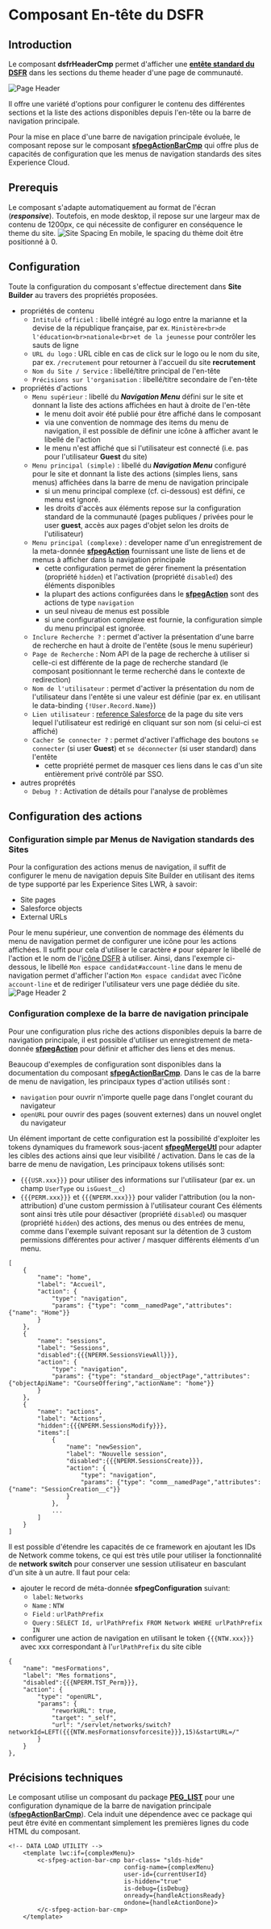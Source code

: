# Composant En-tête du **DSFR**

## Introduction

Le composant **dsfrHeaderCmp** permet d'afficher une **[entête standard du DSFR](https://www.systeme-de-design.gouv.fr/elements-d-interface/composants/en-tete)** dans les sections du theme header d'une page de communauté.

![Page Header](/media/dsfrHeaderCmp.png) 


Il offre une variété d'options pour configurer le contenu des différentes sections et la liste des actions disponibles depuis l'en-tête ou la barre de navigation principale.

Pour la mise en place d'une barre de navigation principale évoluée, le composant repose sur le composant **[sfpegActionBarCmp](https://github.com/pegros/PEG_LIST/blob/master/help/sfpegActionBarCmp.md)** qui offre plus de capacités de configuration que les menus de navigation standards des sites Experience Cloud.


## Prerequis

Le composant s'adapte automatiquement au format de l'écran (***responsive***). Toutefois, en mode desktop, il repose sur une largeur max de contenu de 1200px, ce qui nécessite de configurer en conséquence le theme du site.
![Site Spacing](/media/dsfrSpacing.png)
En mobile, le spacing du thème doit être positionné à 0.


## Configuration

Toute la configuration du composant s'effectue directement dans **Site Builder** au travers des propriétés proposées.
* propriétés de contenu
    * `Intitulé officiel` : libellé intégré au logo entre la marianne et la devise de la république française, par ex. 
    `Ministère<br>de l'éducation<br>nationale<br>et de la jeunesse` pour contrôler les sauts de ligne
    * `URL du logo` : URL cible en cas de click sur le logo ou le nom du site, par ex. `/recrutement` pour retourner à l'accueil du site **recrutement**
    * `Nom du Site / Service` : libellé/titre principal de l'en-tête
    * `Précisions sur l'organisation` : libellé/titre secondaire de l'en-tête
* propriétés d'actions
    * `Menu supérieur` : libellé du ***Navigation Menu*** défini sur le site et donnant la liste des actions affichées en haut à droite de l'en-tête 
        * le menu doit avoir été publié pour être affiché dans le composant
        * via une convention de nommage des items du menu de navigation, il est possible de définir une icône à afficher avant le libellé de l'action
        * le menu n'est affiché que si l'utilisateur est connecté (i.e. pas pour l'utilisateur **Guest** du site)
    * `Menu principal (simple)` : libellé du ***Navigation Menu*** configuré pour le site et donnant la liste des actions (simples liens, sans menus) affichées dans la barre de menu de navigation principale
        * si un menu principal complexe (cf. ci-dessous) est défini, ce menu est ignoré.
        * les droits d'accès aux éléments repose sur la configuration standard de la communauté (pages publiques / privées pour le user **guest**, accès aux pages d'objet selon les droits de l'utilisateur)
    * `Menu principal (complexe)` : developer name d'un enregistrement de la meta-donnée **[sfpegAction](https://github.com/pegros/PEG_LIST/blob/master/help/sfpegActionBarCmp.md)** fournissant une liste de liens et de menus à afficher dans la navigation principale
        * cette configuration permet de gérer finement la présentation (propriété `hidden`) et l'activation (propriété `disabled`) des éléments disponibles
        * la plupart des actions configurées dans le **[sfpegAction](https://github.com/pegros/PEG_LIST/blob/master/help/sfpegActionBarCmp.md)** sont des actions de type `navigation`
        * un seul niveau de menus est possible
        * si une configuration complexe est fournie, la configuration simple du menu principal est ignorée.
    * `Inclure Recherche ?` : permet d'activer la présentation d'une barre de recherche en haut à droite de l'entête (sous le menu supérieur)
    * `Page de Recherche` : Nom API de la page de recherche à utiliser si celle-ci est différente de la page de recherche standard (le composant positionnant le terme recherché dans le contexte de redirection)
    * `Nom de l'utilisateur` : permet d'activer la présentation du nom de l'utilisateur dans l'entête si une valeur est définie (par ex. en utilisant le data-binding `{!User.Record.Name}`)
    * `Lien utilisateur` : [reference Salesforce](https://developer.salesforce.com/docs/component-library/documentation/en/lwc/lwc.reference_page_reference_type) de la page du site vers lequel l'utilisateur est redirigé en cliquant sur son nom (si celui-ci est affiché)
    * `Cacher Se connecter ?` : permet d'activer l'affichage des boutons `se connecter` (si user **Guest**) et `se déconnecter` (si user standard) dans l'entête
        * cette propriété permet de masquer ces liens dans le cas d'un site entièrement privé contrôlé par SSO.
* autres proprétés
    * `Debug ?` : Activation de détails pour l'analyse de problèmes


## Configuration des actions

### Configuration simple par Menus de Navigation standards des Sites 

Pour la configuration des actions menus de navigation, il suffit de configurer le menu de navigation depuis Site Builder en utilisant des items de type supporté par les Experience Sites LWR, à savoir: 
* Site pages
* Salesforce objects
* External URLs

Pour le menu supérieur, une convention de nommage des éléments du menu de navigation permet de configurer une icône pour les actions affichées. Il suffit pour cela d'utiliser le caractère `#` pour séparer le libellé de l'action et le nom de l'[icône DSFR](https://www.systeme-de-design.gouv.fr/elements-d-interface/fondamentaux-techniques/icones) à utiliser.
Ainsi, dans l'exemple ci-dessous, le libellé `Mon espace candidat#account-line` dans le menu de navigation permet d'afficher l'action `Mon espace candidat` avec l'icône `account-line` et de rediriger l'utilisateur vers une page dédiée du site.
![Page Header 2](/media/dsfrHeaderCmp2.png) 


### Configuration complexe de la barre de navigation principale 

Pour une configuration plus riche des actions disponibles depuis la barre de navigation principale, il est possible d'utiliser un enregistrement de meta-donnée **[sfpegAction](https://github.com/pegros/PEG_LIST/blob/master/help/sfpegActionBarCmp.md)** pour définir et afficher des liens et des menus.

Beaucoup d'exemples de configuration sont disponibles dans la documentation du composant **[sfpegActionBarCmp](https://github.com/pegros/PEG_LIST/blob/master/help/sfpegActionBarCmp.md)**. Dans le cas de la barre de menu de navigation, les principaux types d'action utilisés sont :
* `navigation` pour ouvrir n'importe quelle page dans l'onglet courant du navigateur
* `openURL` pour ouvrir des pages (souvent externes) dans un nouvel onglet du navigateur

Un élément important de cette configuration est la possibilité d'exploiter les tokens dynamiques du framework sous-jacent **[sfpegMergeUtl](https://github.com/pegros/PEG_LIST/blob/master/help/sfpegMergeUtl.md)** pour adapter les cibles des actions ainsi que leur visibilité / activation. Dans le cas de la barre de menu de navigation,  Les principaux tokens utilisés sont:
* `{{{USR.xxx}}}` pour utiliser des informations sur l'utilisateur (par ex. un champ `UserType` ou `isGuest__c`)
* `{{{PERM.xxx}}}` et `{{{NPERM.xxx}}}` pour valider l'attribution (ou la non-attribution) d'une custom permission à l'utilisateur courant
Ces éléments sont ainsi très utile pour désactiver (propriété `disabled`) ou masquer (propriété `hidden`) des actions, des menus ou des entrées de menu, comme dans l'exemple suivant reposant sur la détention de 3 custom permissions différentes pour activer / masquer différents éléments d'un menu.
```
[
    {
        "name": "home",
        "label": "Accueil",
        "action": {
            "type": "navigation",
            "params": {"type": "comm__namedPage","attributes": {"name": "Home"}}
        }
    },
    {
        "name": "sessions",
        "label": "Sessions",
        "disabled":{{{NPERM.SessionsViewAll}}},
        "action": {
            "type": "navigation",
            "params": {"type": "standard__objectPage","attributes": {"objectApiName": "CourseOffering","actionName": "home"}}
        }
    },
    {
        "name": "actions",
        "label": "Actions",
        "hidden":{{{NPERM.SessionsModify}}},
        "items":[
            {
                "name": "newSession",
                "label": "Nouvelle session",
                "disabled":{{{NPERM.SessionsCreate}}},
                "action": {
                    "type": "navigation",
                    "params": {"type": "comm__namedPage","attributes": {"name": "SessionCreation__c"}}
                }
            },
            ...
        ]
    }
]
```

Il est possible d'étendre les capacités de ce framework en ajoutant les IDs de Network comme tokens, ce qui est très utile pour utiliser la fonctionnalité de **network switch** pour conserver une session utilisateur en basculant d'un site à un autre. Il faut pour cela:
* ajouter le record de méta-donnée **sfpegConfiguration** suivant:
    * `label`: `Networks`
    * `Name` : `NTW`
    * `Field` : `urlPathPrefix`
    * `Query` : `SELECT Id, urlPathPrefix FROM Network WHERE urlPathPrefix IN`
* configurer une action de navigation en utilisant le token `{{{NTW.xxx}}}` avec xxx correspondant à l'`urlPathPrefix` du site cible
```
{
    "name": "mesFormations",
    "label": "Mes formations",
    "disabled":{{{NPERM.TST_Perm}}},
    "action": {
        "type": "openURL",
        "params": {
            "reworkURL": true,
            "target": "_self",
            "url": "/servlet/networks/switch?networkId=LEFT({{{NTW.mesFormationsvforcesite}}},15)&startURL=/"
        }
    }
},
```


## Précisions techniques

Le composant utilise un composant du package **[PEG_LIST](https://github.com/pegros/PEG_LIST)** pour une configuration dynamique de la barre de navigation principale (**[sfpegActionBarCmp](https://github.com/pegros/PEG_LIST/blob/master/help/sfpegActionBarCmp.md)**).
Cela induit une dépendence avec ce package qui peut être évité en commentant simplement les premières lignes du code HTML du composant.
```
<!-- DATA LOAD UTILITY -->
    <template lwc:if={complexMenu}>
        <c-sfpeg-action-bar-cmp bar-class= "slds-hide"
                                config-name={complexMenu}
                                user-id={currentUserId}
                                is-hidden="true"
                                is-debug={isDebug}
                                onready={handleActionsReady}
                                ondone={handleActionDone}>
        </c-sfpeg-action-bar-cmp>
    </template>
``` 

